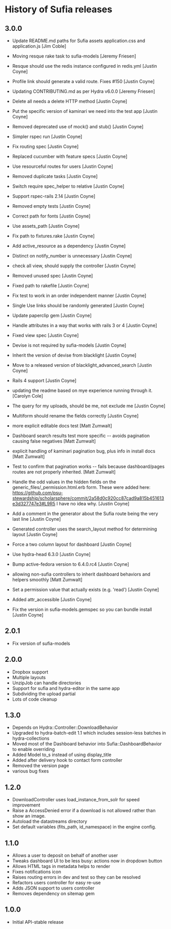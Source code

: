 # History of Sufia releases

## 3.0.0
* Update README.md paths for Sufia assets application.css and application.js [Jim
Coble]

* Moving resque rake task to sufia-models [Jeremy Friesen]

* Resque should use the redis instance configured in redis.yml [Justin Coyne]

* Profile link should generate a valid route. Fixes #150 [Justin Coyne]

* Updating CONTRIBUTING.md as per Hydra v6.0.0 [Jeremy Friesen]

* Delete all needs a delete HTTP method [Justin Coyne]

* Put the specific version of kaminari we need into the test app [Justin Coyne]

* Removed deprecated use of mock() and stub() [Justin Coyne]

* Simpler rspec run [Justin Coyne]

* Fix routing spec [Justin Coyne]

* Replaced cucumber with feature specs [Justin Coyne]

* Use resourceful routes for users [Justin Coyne]

* Removed duplicate tasks [Justin Coyne]

* Switch require spec_helper to relative [Justin Coyne]

* Support rspec-rails 2.14 [Justin Coyne]

* Removed empty tests [Justin Coyne]

* Correct path for fonts [Justin Coyne]

* Use assets_path [Justin Coyne]

* Fix path to fixtures.rake [Justin Coyne]

* Add active_resource as a dependency [Justin Coyne]

* Distinct on notify_number is unnecessary [Justin Coyne]

* check all view, should supply the controller [Justin Coyne]

* Removed unused spec [Justin Coyne]

* Fixed path to rakefile [Justin Coyne]

* Fix test to work in an order independent manner [Justin Coyne]

* Single Use links should be randomly generated [Justin Coyne]

* Update paperclip gem [Justin Coyne]

* Handle attributes in a way that works with rails 3 or 4 [Justin Coyne]

* Fixed view spec [Justin Coyne]

* Devise is not required by sufia-models [Justin Coyne]

* Inherit the version of devise from blacklight [Justin Coyne]

* Move to a released version of blacklight_advanced_search [Justin Coyne]

* Rails 4 support [Justin Coyne]

* updating the readme based on mye experience running through it. [Carolyn Cole]

* The query for my uploads, should be me, not exclude me [Justin Coyne]

* Multiform should rename the fields correctly [Justin Coyne]

* more explicit editable docs test [Matt Zumwalt]

* Dashboard search results test more specific -- avoids pagination causing false
negatives [Matt Zumwalt]

* explicit handling of kaminari pagination bug, plus info in install docs [Matt
Zumwalt]

* Test to confirm that pagination works -- fails because dashboard/pages routes
are not properly inherited. [Matt Zumwalt]

* Handle the odd values in the hidden fields on the
generic_files/_permission.html.erb form.  These were added here:
https://github.com/psu-stewardship/scholarsphere/commit/2a58d0c920cc87cad9a815b451613e3d327747e3#L9R5
I have no idea why. [Justin Coyne]

* Add a comment in the generator about the Sufia route being the very last line
[Justin Coyne]

* Generated controller uses the search_layout method for determining layout
[Justin Coyne]

* Force a two column layout for dashboard [Justin Coyne]

* Use hydra-head 6.3.0 [Justin Coyne]

* Bump active-fedora version to 6.4.0.rc4 [Justin Coyne]

* allowing non-sufia controllers to inherit dashboard behaviors and helpers
smoothly [Matt Zumwalt]

* Set a permission value that actually exists (e.g. 'read') [Justin Coyne]

* Added attr_accessible [Justin Coyne]

* Fix the version in sufia-models.gemspec so you can bundle install [Justin
Coyne]



## 2.0.1
* Fix version of sufia-models

## 2.0.0
* Dropbox support
* Multiple layouts
* UnzipJob can handle directories
* Support for sufia and hydra-editor in the same app
* Subdividing the upload partial
* Lots of code cleanup


## 1.3.0
* Depends on Hydra::Controller::DownloadBehavior
* Upgraded to hydra-batch-edit 1.1 which includes session-less batches in hydra-collections
* Moved most of the Dashboard behavior into Sufia::DashboardBehavior to enable overriding
* Added Model to_s instead of using display_title
* Added after delivery hook to contact form controller
* Removed the version page
* various bug fixes


## 1.2.0
* DownloadController uses load_instance_from_solr for speed improvement
* Raise a AccessDenied error if a download is not allowed rather than show an image.
* Autoload the datastreams directory
* Set default variables (fits_path, id_namespace) in the engine config.

## 1.1.0
* Allows a user to deposit on behalf of another user
* Tweaks dashboard UI to be less busy: actions now in dropdown button
* Allows HTML tags in metadata helps to render
* Fixes notifications icon
* Raises routing errors in dev and test so they can be resolved
* Refactors users controller for easy re-use
* Adds JSON support to users controller
* Removes dependency on sitemap gem

## 1.0.0
* Initial API-stable release


